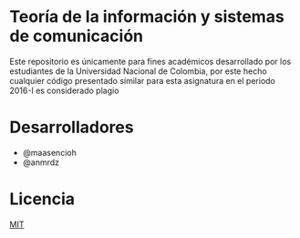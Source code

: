 # Teoría de la información y sistemas de comunicación

Este repositorio es únicamente para fines académicos desarrollado por los estudiantes de la Universidad Nacional de Colombia, por este hecho cualquier código presentado símilar para esta asignatura en el periodo 2016-I es considerado plagio

# Desarrolladores
  - @maasencioh
  - @anmrdz

# Licencia
[MIT](./LICENSE)
